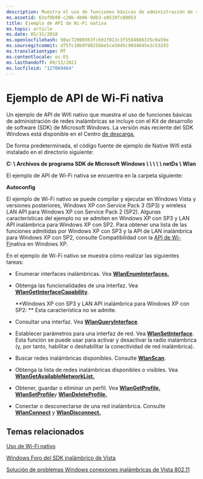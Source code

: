 ```yaml
---
description: Muestra el uso de funciones básicas de administración de redes inalámbricas.
ms.assetid: 63af0b88-c20b-4b06-9db3-e8510fc80053
title: Ejemplo de API de Wi-Fi nativa
ms.topic: article
ms.date: 05/31/2018
ms.openlocfilehash: 98ac72000363fcb91f013c3f55d4686335c0a59e
ms.sourcegitcommit: d75fc10b9f0825bbe5ce5045c90d4045e3c53243
ms.translationtype: MT
ms.contentlocale: es-ES
ms.lasthandoff: 09/13/2021
ms.locfileid: "127069464"
---
```

# <a name="native-wifi-api-sample"></a>Ejemplo de API de Wi-Fi nativa

Un ejemplo de API de Wifi nativo que muestra el uso de funciones básicas de administración de redes inalámbricas se incluye con el Kit de desarrollo de software (SDK) de Microsoft Windows. La versión más reciente del SDK Windows está disponible en el Centro [de descarga.](https://developer.microsoft.com/windows/downloads)

De forma predeterminada, el código fuente de ejemplo de Native Wifi está instalado en el directorio siguiente:

**C: \\ Archivos de programa SDK de Microsoft Windows \\ \\ \\ <version number> \\ \\ netDs \\ Wlan**

El ejemplo de API de Wi-Fi nativa se encuentra en la carpeta siguiente:

**Autoconfig**

El ejemplo de Wi-Fi nativo se puede compilar y ejecutar en Windows Vista y versiones posteriores, Windows XP con Service Pack 3 (SP3) y wireless LAN API para Windows XP con Service Pack 2 (SP2). Algunas características del ejemplo no se admiten en Windows XP con SP3 y LAN API inalámbrica para Windows XP con SP2. Para obtener una lista de las funciones admitidas por Windows XP con SP3 y la API de LAN inalámbrica para Windows XP con SP2, consulte Compatibilidad con la [API de Wi-Fi](about-wireless-lan-api-for-windows-xp-service-pack-2.md)nativa en Windows XP.

En el ejemplo de Wi-Fi nativo se muestra cómo realizar las siguientes tareas:

-   Enumerar interfaces inalámbricas. Vea [**WlanEnumInterfaces.**](/windows/desktop/api/wlanapi/nf-wlanapi-wlanenuminterfaces)
-   Obtenga las funcionalidades de una interfaz. Vea [**WlanGetInterfaceCapability**](/windows/desktop/api/wlanapi/nf-wlanapi-wlangetinterfacecapability).

    **Windows XP con SP3 y LAN API inalámbrica para Windows XP con SP2: ** Esta característica no se admite.

-   Consultar una interfaz. Vea [**WlanQueryInterface**](/windows/desktop/api/Wlanapi/nf-wlanapi-wlanqueryinterface).
-   Establecer parámetros para una interfaz de red. Vea [**WlanSetInterface**](/windows/desktop/api/Wlanapi/nf-wlanapi-wlansetinterface). Esta función se puede usar para activar y desactivar la radio inalámbrica (y, por tanto, habilitar o deshabilitar la conectividad de red inalámbrica).
-   Buscar redes inalámbricas disponibles. Consulte [**WlanScan**](/windows/desktop/api/wlanapi/nf-wlanapi-wlanscan).
-   Obtenga la lista de redes inalámbricas disponibles o visibles. Vea [**WlanGetAvailableNetworkList.**](/windows/desktop/api/wlanapi/nf-wlanapi-wlangetavailablenetworklist)
-   Obtener, guardar o eliminar un perfil. Vea [**WlanGetProfile,**](/windows/desktop/api/wlanapi/nf-wlanapi-wlangetprofile) [**WlanSetProfile**](/windows/desktop/api/wlanapi/nf-wlanapi-wlansetprofile)y [**WlanDeleteProfile.**](/windows/desktop/api/wlanapi/nf-wlanapi-wlandeleteprofile)
-   Conectar o desconectarse de una red inalámbrica. Consulte [**WlanConnect**](/windows/desktop/api/wlanapi/nf-wlanapi-wlanconnect) y [**WlanDisconnect.**](/windows/desktop/api/wlanapi/nf-wlanapi-wlandisconnect)

## <a name="related-topics"></a>Temas relacionados

<dl> <dt>

[Uso de Wi-Fi nativo](using-native-wifi.md)
</dt> <dt>

[Windows Foro del SDK inalámbrico de Vista](https://social.msdn.microsoft.com/Forums/b6bbd8f0-a921-480f-9b4b-845336462bc0/welcome-to-the-windows-vista-wireless-sdk-forum)
</dt> <dt>

[Solución de problemas Windows conexiones inalámbricas de Vista 802.11](/previous-versions/windows/it-pro/windows-vista/cc766215(v=ws.10))
</dt> </dl>

 

 
